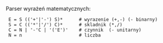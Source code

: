 Parser wyrażeń matematycznych: 



```gramatyka:
 E = S (('+'|'-') S)*      # wyrazenie (+,-) (- binarny)
 S = C (('*'|'/') C)*      # skladnik (*,/)
 C = N | '-'C | '('E')'    # czynnik  (- unitarny)
 N = n                     # liczba
 ```
